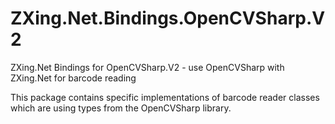 # ZXing.Net.Bindings.OpenCVSharp.V2

ZXing.Net Bindings for OpenCVSharp.V2 - use OpenCVSharp with ZXing.Net for barcode reading

This package contains specific implementations of barcode reader classes which are using types from the OpenCVSharp library.